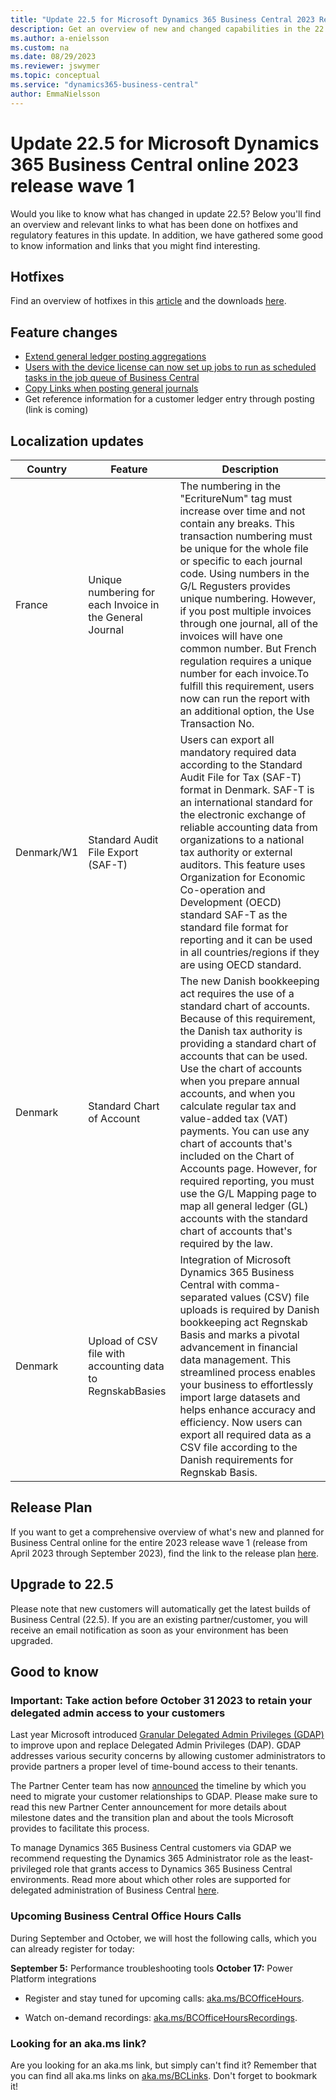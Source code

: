 ```yaml
---
title: "Update 22.5 for Microsoft Dynamics 365 Business Central 2023 Release Wave 1"
description: Get an overview of new and changed capabilities in the 22.5 update of Business Central online, which is part of 2023 release wave 1.
ms.author: a-enielsson
ms.custom: na
ms.date: 08/29/2023
ms.reviewer: jswymer
ms.topic: conceptual
ms.service: "dynamics365-business-central"
author: EmmaNielsson
---
```


# Update 22.5 for Microsoft Dynamics 365 Business Central online 2023 release wave 1

Would you like to know what has changed in update 22.5? Below you'll find an overview and relevant links to what has been done on hotfixes and regulatory features in this update. In addition, we have gathered some good to know information and links that you might find interesting.


## Hotfixes

Find an overview of hotfixes in this [article](https://support.microsoft.com/help/5031031) and the downloads [here](https://aka.ms/BCDownload).

## Feature changes

- [Extend general ledger posting aggregations](/dynamics365/release-plan/2023wave1/smb/dynamics365-business-central/extend-general-ledger-posting-aggregations)
- [Users with the device license can now set up jobs to run as scheduled tasks in the job queue of Business Central](/dynamics365/business-central/dev-itpro/deployment/licensing#device-user-features-and-limitations) 
- [Copy Links when posting general journals](/dynamics365/business-central/ui-work-general-journals)
- Get reference information for a customer ledger entry through posting (link is coming)


## Localization updates

| Country| Feature  |Description|
|-------------|--------------|--------------|
| France | Unique numbering for each Invoice in the General Journal | The numbering in the "EcritureNum" tag must increase over time and not contain any breaks. This transaction numbering must be unique for the whole file or specific to each journal code. Using numbers in the G/L Regusters provides unique numbering. However, if you post multiple invoices through one journal, all of the invoices will have one common number. But French regulation requires a unique number for each invoice.To fulfill this requirement, users now can run the report with an additional option, the Use Transaction No. |
| Denmark/W1 | Standard Audit File Export (SAF-T) | Users can export all mandatory required data according to the Standard Audit File for Tax (SAF-T) format in Denmark. SAF-T is an international standard for the electronic exchange of reliable accounting data from organizations to a national tax authority or external auditors. This feature uses Organization for Economic Co-operation and Development (OECD) standard SAF-T as the standard file format for reporting and it can be used in all countries/regions if they are using OECD standard. |
| Denmark | Standard Chart of Account | The new Danish bookkeeping act requires the use of a standard chart of accounts. Because of this requirement, the Danish tax authority is providing a standard chart of accounts that can be used. Use the chart of accounts when you prepare annual accounts, and when you calculate regular tax and value-added tax (VAT) payments. You can use any chart of accounts that's included on the Chart of Accounts page. However, for required reporting, you must use the G/L Mapping page to map all general ledger (GL) accounts with the standard chart of accounts that's required by the law. |
| Denmark | Upload of CSV file with accounting data to RegnskabBasies | Integration of Microsoft Dynamics 365 Business Central with comma-separated values (CSV) file uploads is required by Danish bookkeeping act Regnskab Basis and marks a pivotal advancement in financial data management. This streamlined process enables your business to effortlessly import large datasets and helps enhance accuracy and efficiency. Now users can export all required data as a CSV file according to the Danish requirements for Regnskab Basis. |

## Release Plan

If you want to get a comprehensive overview of what's new and planned for Business Central online for the entire 2023 release wave 1 (release from April 2023 through September 2023), find the link to the release plan [here](https://aka.ms/BCReleasePlan).

## Upgrade to 22.5

Please note that new customers will automatically get the latest builds of Business Central (22.5). If you are an existing partner/customer, you will receive an email notification as soon as your environment has been upgraded.

## Good to know

### Important: Take action before October 31 2023 to retain your delegated admin access to your customers  
Last year Microsoft introduced [Granular Delegated Admin Privileges (GDAP)](/partner-center/gdap-introduction) to improve upon and replace Delegated Admin Privileges (DAP). GDAP addresses various security concerns by allowing customer administrators to provide partners a proper level of time-bound access to their tenants.

The Partner Center team has now [announced](/partner-center/announcements/2023-may#new-timelines-important-actions-to-secure-the-partner-ecosystem) the timeline by which you need to migrate your customer relationships to GDAP. Please make sure to read this new Partner Center announcement for more details about milestone dates and the transition plan and about the tools Microsoft provides to facilitate this process. 

To manage Dynamics 365 Business Central customers via GDAP we recommend requesting the Dynamics 365 Administrator role as the least-privileged role that grants access to Dynamics 365 Business Central environments. Read more about which other roles are supported for delegated administration of Business Central [here](/dynamics365/business-central/dev-itpro/administration/delegated-admin).

### Upcoming Business Central Office Hours Calls

During September and October, we will host the following calls, which you can already register for today:

**September 5:** Performance troubleshooting tools
**October 17:** Power Platform integrations

- Register and stay tuned for upcoming calls: [aka.ms/BCOfficeHours](https://aka.ms/BCOfficeHours).

- Watch on-demand recordings: [aka.ms/BCOfficeHoursRecordings](https://aka.ms/BCOfficeHoursRecordings). 

### Looking for an aka.ms link?

Are you looking for an aka.ms link, but simply can't find it? Remember that you can find all aka.ms links on [aka.ms/BCLinks](https://aka.ms/BCLinks). Don't forget to bookmark it!